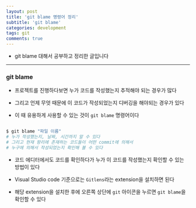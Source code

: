 ```yaml
---
layout: post
title: 'git blame 명령어 정리'
subtitle: 'git blame'
categories: development
tags: git
comments: true
---
```


- git blame 대해서 공부하고 정리한 글입니다

---

### git blame

- 프로젝트를 진행하다보면 누가 코드를 작성했는지 추적해야 되는 경우가 많다

- 그리고 언제 무엇 때문에 이 코드가 작성되었는지 디버깅을 해야되는 경우가 있다

- 이 때 유용하게 사용할 수 있는 것이 `git blame` 명령어이다

```bash

$ git blame "파일 이름"
# 누가 작성했는지, 날짜, 시간까지 알 수 있다
# 그리고 현재 팡리에 존재하는 코드들이 어떤 commit에 의해서
# 누구에 의해서 작성되었는지 확인해 볼 수 있다

```

- 코드 에디터에서도 코드를 확인하다가 누가 이 코드를 작성했는지 확인할 수 있는 방법이 있다

- Visual Studio code 기준으로는 `Gitlens`라는 extension을 설치하면 된다

- 해당 extension을 설치한 후에 오른쪽 상단에 `git` 아이콘을 누르면 `git blame`을 확인할 수 있다
